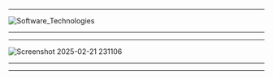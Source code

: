 ****************************************************************************************************************
![Software_Technologies](https://github.com/user-attachments/assets/295770dc-00ca-4689-b1d6-6736d343170e)
*****************************************************************************************************************
***********************
![Screenshot 2025-02-21 231106](https://github.com/user-attachments/assets/9d6fb7bb-a524-4207-94e0-d25e6851ce1e)
***********************************************************************************

*****************************************************************************************************************
